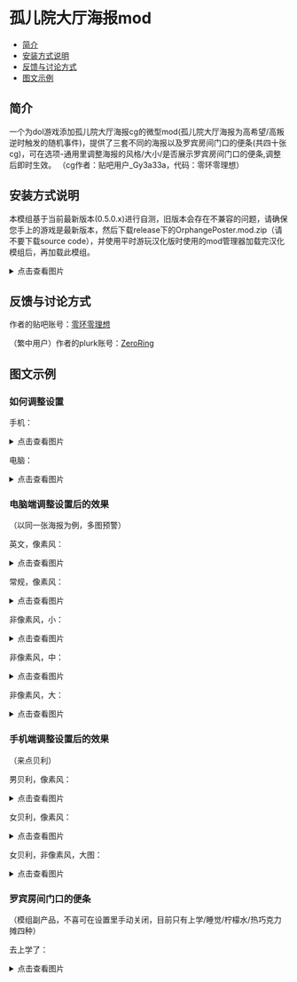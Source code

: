 # 孤儿院大厅海报mod

- [简介](#简介)
- [安装方式说明](#安装方式说明)
- [反馈与讨论方式](#反馈与讨论方式)
- [图文示例](#图文示例)

## 简介

一个为dol游戏添加孤儿院大厅海报cg的微型mod(孤儿院大厅海报为高希望/高叛逆时触发的随机事件)，提供了三套不同的海报以及罗宾房间门口的便条(共四十张cg)，可在选项-通用里调整海报的风格/大小/是否展示罗宾房间门口的便条,调整后即时生效。
（cg作者：贴吧用户_Gy3a33a，代码：零环零理想）

## 安装方式说明
本模组基于当前最新版本(0.5.0.x)进行自测，旧版本会存在不兼容的问题，请确保您手上的游戏是最新版本，然后下载release下的OrphangePoster.mod.zip（请不要下载source code），并使用平时游玩汉化版时使用的mod管理器加载完汉化模组后，再加载此模组。
<details>
  <summary>点击查看图片</summary>

![需要安装的文件](https://github.com/ZeroRing233/DOL-Orphanage-Poster-Mod/blob/master/assets/whereToDownload.jpg)
</details>

## 反馈与讨论方式

作者的贴吧账号：[零环零理想](https://tieba.baidu.com/p/9069099240) 

（繁中用户）作者的plurk账号：[ZeroRing](https://www.plurk.com/ZeroRing)

## 图文示例
### 如何调整设置
手机：
<details>
  <summary>点击查看图片</summary>

![手机版设置](https://github.com/ZeroRing233/DOL-Orphanage-Poster-Mod/blob/master/assets/setting-phone.jpg)
</details>

电脑：

<details>
  <summary>点击查看图片</summary>

![电脑版设置](https://github.com/ZeroRing233/DOL-Orphanage-Poster-Mod/blob/master/assets/setting-pc.jpg)
</details>

### 电脑端调整设置后的效果
（以同一张海报为例，多图预警）

英文，像素风：
<details>
  <summary>点击查看图片</summary>

![英文，像素风](https://github.com/ZeroRing233/DOL-Orphanage-Poster-Mod/blob/master/assets/pc_en_pixel.jpg)
</details>

常规，像素风：
<details>
  <summary>点击查看图片</summary>

![常规，像素风](https://github.com/ZeroRing233/DOL-Orphanage-Poster-Mod/blob/master/assets/pc_pixel.jpg)
</details>

非像素风，小：
<details>
  <summary>点击查看图片</summary>

![非像素风，小](https://github.com/ZeroRing233/DOL-Orphanage-Poster-Mod/blob/master/assets/pc_non_pixel_s.jpg)
</details>

非像素风，中：
<details>
  <summary>点击查看图片</summary>

![非像素风,中](https://github.com/ZeroRing233/DOL-Orphanage-Poster-Mod/blob/master/assets/pc_non_pixel_m.jpg)
</details>

非像素风，大：
<details>
  <summary>点击查看图片</summary>

![非像素风，大](https://github.com/ZeroRing233/DOL-Orphanage-Poster-Mod/blob/master/assets/pc_non_pixel_l.jpg)
</details>

### 手机端调整设置后的效果
（来点贝利）

男贝利，像素风：
<details>
  <summary>点击查看图片</summary>

![男贝利，像素风](https://github.com/ZeroRing233/DOL-Orphanage-Poster-Mod/blob/master/assets/phone_pixel_m.jpg)
</details>

女贝利，像素风：
<details>
  <summary>点击查看图片</summary>

![女贝利，像素风](https://github.com/ZeroRing233/DOL-Orphanage-Poster-Mod/blob/master/assets/phone_pixel_f.jpg)
</details>

女贝利，非像素风，大图：
<details>
  <summary>点击查看图片</summary>

![女贝利，非像素风，大图](https://github.com/ZeroRing233/DOL-Orphanage-Poster-Mod/blob/master/assets/phone_non_pixel_f.jpg)
</details>

### 罗宾房间门口的便条
（模组副产品，不喜可在设置里手动关闭，目前只有上学/睡觉/柠檬水/热巧克力摊四种）

去上学了：
<details>
  <summary>点击查看图片</summary>

![去上学了](https://github.com/ZeroRing233/DOL-Orphanage-Poster-Mod/blob/master/assets/robin-note.jpg)
</details>
